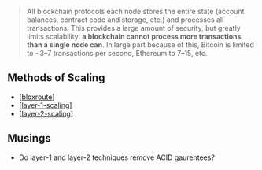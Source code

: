 ---
---

> All blockchain protocols each node stores the entire state (account balances, contract code and storage, etc.) and processes all transactions. This provides a large amount of security, but greatly limits scalability: **a blockchain cannot process more transactions than a single node can**. In large part because of this, Bitcoin is limited to ~3–7 transactions per second, Ethereum to 7–15, etc.

## Methods of Scaling

- [[bloxroute]]
- [[layer-1-scaling]]
- [[layer-2-scaling]]

## Musings

- Do layer-1 and layer-2 techniques remove ACID gaurentees?

[//begin]: # "Autogenerated link references for markdown compatibility"
[bloxroute]: bloxroute "bloxroute"
[layer-1-scaling]: layer-1-scaling "layer-1-scaling"
[layer-2-scaling]: layer-2-scaling "layer-2-scaling"
[//end]: # "Autogenerated link references"
